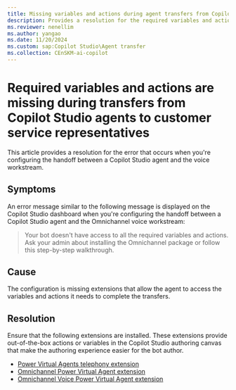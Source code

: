```yaml
---
title: Missing variables and actions during agent transfers from Copilot Studio agents
description: Provides a resolution for the required variables and actions that are missing during transfers from Copilot Studio agents to service representatives in Omnichannel for Customer Service.
ms.reviewer: nenellim
ms.author: yangao
ms.date: 11/20/2024
ms.custom: sap:Copilot Studio\Agent transfer
ms.collection: CEnSKM-ai-copilot
---
```

# Required variables and actions are missing during transfers from Copilot Studio agents to customer service representatives

This article provides a resolution for the error that occurs when you're configuring the handoff between a Copilot Studio agent and the voice workstream.

## Symptoms

An error message similar to the following message is displayed on the Copilot Studio dashboard when you're configuring the handoff between a Copilot Studio agent and the Omnichannel voice workstream:

> Your bot doesn't have access to all the required variables and actions. Ask your admin about installing the Omnichannel package or follow this step-by-step walkthrough.

## Cause

The configuration is missing extensions that allow the agent to access the variables and actions it needs to complete the transfers.

## Resolution

Ensure that the following extensions are installed. These extensions provide out-of-the-box actions or variables in the Copilot Studio authoring canvas that make the authoring experience easier for the bot author.

- [Power Virtual Agents telephony extension](https://appsource.microsoft.com/product/dynamics-365/mscrm.mspva_telephony_extension)
- [Omnichannel Power Virtual Agent extension](https://appsource.microsoft.com/product/dynamics-365/mscrm.omnichannelpvaextension)
- [Omnichannel Voice Power Virtual Agent extension](https://appsource.microsoft.com/product/dynamics-365/mscrm.omnichannelvoicepvaextension)

